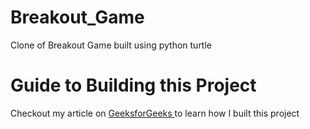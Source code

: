 # Breakout_Game
Clone of Breakout Game built using python turtle

<h1> Guide to Building this Project </h1>
<p> Checkout my article on <a href="https://www.geeksforgeeks.org/create-breakout-game-using-python/"> GeeksforGeeks </a> to learn how I built this project </p>
